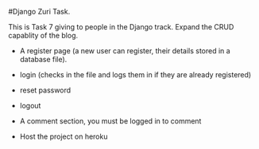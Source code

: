 #Django Zuri Task.

This is Task 7 giving to people in the Django track. Expand the CRUD capablity of the blog.

-    A register page (a new user can register, their details stored in a database file). 

-    login (checks in the file and logs them in if they are already registered)

-    reset password

-    logout

-    A comment section, you must be logged in to comment

-    Host the project on heroku